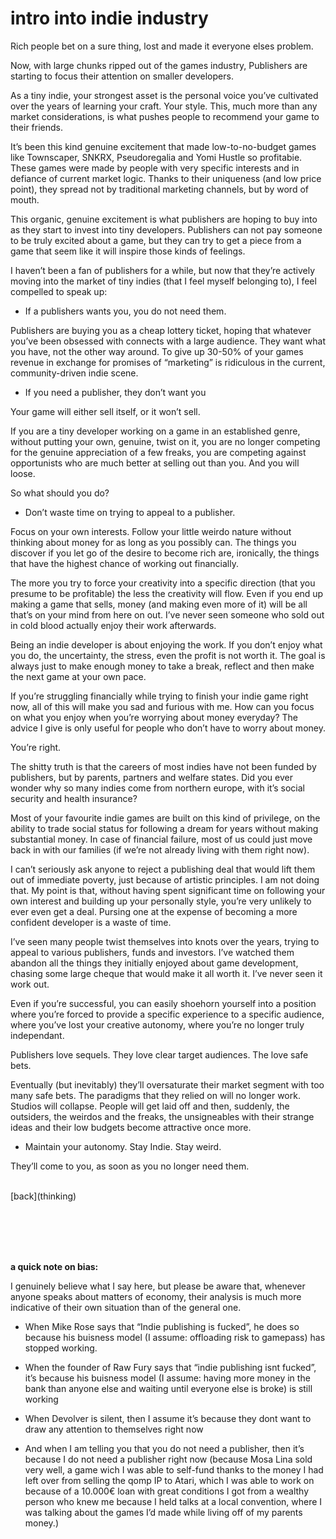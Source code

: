 <h1>intro into indie industry</h1>

Rich people bet on a sure thing, lost and made it everyone elses problem.

Now, with large chunks ripped out of the games industry, Publishers are starting to focus their attention on smaller developers.


As a tiny indie, your strongest asset is the personal voice you’ve cultivated over the years of learning your craft. Your style. This, much more than any market considerations, is what pushes people to recommend your game to their friends.

It’s been this kind genuine excitement that made low-to-no-budget games like Townscaper,  SNKRX, Pseudoregalia and Yomi Hustle so profitabie. These games were made by people with very specific interests and in defiance of current market logic. Thanks to their uniqueness (and low price point), they spread not by traditional marketing channels, but by word of mouth. 

This organic, genuine excitement is what publishers are hoping to buy into as they start to invest into tiny developers. Publishers can not pay someone to be truly excited about a game, but they can try to get a piece from a game that seem like it will inspire those kinds of feelings.

I haven’t been a fan of publishers for a while, but now that they’re actively moving into the market of tiny indies (that I feel myself belonging to), I feel compelled to speak up:

- If a publishers wants you, you do not need them.

Publishers are buying you as a cheap lottery ticket, hoping that whatever you’ve been obsessed with connects with a large audience. They want what you have, not the other way around. To give up 30-50% of your games revenue in exchange for promises of “marketing” is ridiculous in the current, community-driven indie scene. 

- If you need a publisher, they don’t want you

Your game will either sell itself, or it won’t sell. 

If you are a tiny developer working on a game in an established genre, without putting your own, genuine, twist on it, you are no longer competing for the genuine appreciation of a few freaks, you are competing against opportunists who are much better at selling out than you. And you will loose.


So what should you do?

- Don’t waste time on trying to appeal to a publisher.

Focus on your own interests. Follow your little weirdo nature without thinking about money for as long as you possibly can. The things you discover if you let go of the desire to become rich are, ironically, the things that have the highest chance of working out financially.

The more you try to force your creativity into a specific direction (that you presume to be profitable) the less the creativity will flow. Even if you end up making a game that sells, money (and making even more of it) will be all that’s on your mind from here on out. I’ve never seen someone who sold out in cold blood actually enjoy their work afterwards.

Being an indie developer is about enjoying the work. If you don’t enjoy what you do, the uncertainty, the stress, even the profit is not worth it. The goal is always just to make enough money to take a break, reflect and then make the next game at your own pace. 

If you’re struggling financially while trying to finish your indie game right now, all of this will make you sad and furious with me. How can you focus on what you enjoy when you’re worrying about money everyday? The advice I give is only useful for people who don’t have to worry about money.

You’re right.

The shitty truth is that the careers of most indies have not been funded by publishers, but by parents, partners and welfare states. Did you ever wonder why so many indies come from northern europe, with it’s social security and health insurance?

Most of your favourite indie games are built on this kind of privilege, on the ability to trade social status for following a dream for years without making substantial money. In case of financial failure, most of us could just move back in with our families (if we’re not already living with them right now). 

I can’t seriously ask anyone to reject a publishing deal that would lift them out of immediate poverty, just because of artistic principles. I am not doing that. My point is that, without having spent significant time on following your own interest and building up your personally style, you’re very unlikely to ever even get a deal. Pursing one at the expense of becoming a more confident developer is a waste of time.


I’ve seen many people twist themselves into knots over the years, trying to appeal to various publishers, funds and investors. I’ve watched them abandon all the things they initially enjoyed about game development, chasing some large cheque that would make it all worth it. I’ve never seen it work out. 

Even if you’re successful, you can easily shoehorn yourself into a position where you’re forced to provide a specific experience to a specific audience, where you’ve lost your creative autonomy, where you’re no longer truly independant.

Publishers love sequels. They love clear target audiences. The love safe bets. 

Eventually (but inevitably) they’ll oversaturate their market segment with too many safe bets. The paradigms that they relied on will no longer work. Studios will collapse. People will get laid off and then, suddenly, the outsiders, the weirdos and the freaks, the unsigneables with their strange ideas and their low budgets become attractive once more.


- Maintain your autonomy. Stay Indie. Stay weird.

They’ll come to you, as soon as you no longer need them.

<br>
[back](thinking)

<br><br><br><br>



**a quick note on bias:**

I genuinely believe what I say here, but please be aware that, whenever anyone speaks about matters of economy, their analysis is much more indicative of their own situation than of the general one.

- When Mike Rose says that “Indie publishing is fucked”, he does so because his buisness model (I assume: offloading risk to gamepass) has stopped working. 

- When the founder of Raw Fury says that “indie publishing isnt fucked”, it’s because his buisness model (I assume: having more money in the bank than anyone else and waiting until everyone else is broke) is still working

- When Devolver is silent, then I assume it’s because they dont want to draw any attention to themselves right now

- And when I am telling you that you do not need a publisher, then it’s because I do not need a publisher right now (because Mosa Lina sold very well, a game wich I was able to self-fund thanks to the money I had left over from selling the qomp IP to Atari, which I was able to work on because of a 10.000€ loan with great conditions I got from a wealthy person who knew me because I held talks at a local convention, where I was talking about the games I’d made while living off of my parents money.)

